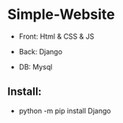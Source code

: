 # Simple-Website
- Front: Html &amp; CSS &amp; JS

- Back: Django

- DB: Mysql

## Install:
- python -m pip install Django
